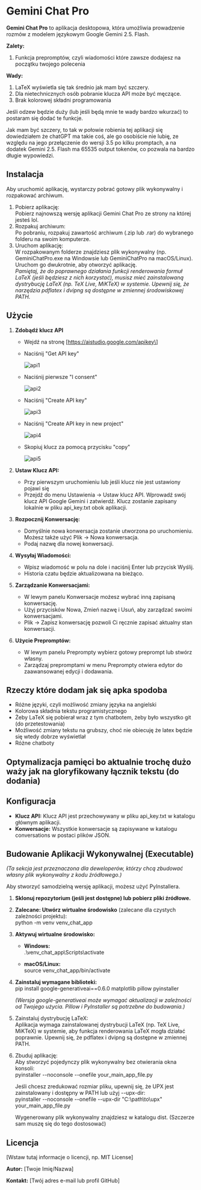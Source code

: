 # **Gemini Chat Pro**

**Gemini Chat Pro** to aplikacja desktopowa, która umożliwia prowadzenie rozmów z modelem językowym Google Gemini 2.5. Flash. 

**Zalety:**
1. Funkcja prepromptów, czyli wiadomości które zawsze dodajesz na początku twojego polecenia

**Wady:**
1. LaTeX wyświetla się tak średnio jak mam być szczery.
2. Dla nietechnicznych osób pobranie klucza API może być męczące.
3. Brak kolorowej składni programowania

Jeśli odzew będzie duży (lub jeśli będą mnie te wady bardzo wkurzać) to postaram się dodać te funkcje.

Jak mam być szczery, to tak w połowie robienia tej aplikacji się dowiedziałem że chatGPT ma takie coś, ale go osobiście nie lubię, 
ze względu na jego przełączenie do wersji 3.5 po kilku promptach, a na dodatek Gemini 2.5. Flash ma 65535 output tokenów, co pozwala na bardzo długie wypowiedzi.

## **Instalacja**

Aby uruchomić aplikację, wystarczy pobrać gotowy plik wykonywalny i rozpakować archiwum.

1. Pobierz aplikację:  
   Pobierz najnowszą wersję aplikacji Gemini Chat Pro ze strony na której jesteś lol.
2. Rozpakuj archiwum:  
   Po pobraniu, rozpakuj zawartość archiwum (.zip lub .rar) do wybranego folderu na swoim komputerze.
3. Uruchom aplikację:  
   W rozpakowanym folderze znajdziesz plik wykonywalny (np. GeminiChatPro.exe na Windowsie lub GeminiChatPro na macOS/Linux). Uruchom go dwukrotnie, aby otworzyć aplikację.  
   _Pamiętaj, że do poprawnego działania funkcji renderowania formuł LaTeX (jeśli będziesz z nich korzystać), musisz mieć zainstalowaną dystrybucję LaTeX (np. TeX Live, MiKTeX) w systemie. Upewnij się, że narzędzia pdflatex i dvipng są dostępne w zmiennej środowiskowej PATH._

## **Użycie**

1. **Zdobądź klucz API**
   - Wejdź na stronę \[https://aistudio.google.com/apikey\]
  
     
   - Naciśnij "Get API key"
     
     ![api1](https://github.com/user-attachments/assets/681cf26f-84b6-4d14-8ee1-fae57b4bba86)
  
   - Naciśnij pierwsze "I consent"
     
     ![api2](https://github.com/user-attachments/assets/7fd6e94b-e954-4221-a7e1-f0970ad8e83c)

   - Naciśnij "Create API key"
     
     ![api3](https://github.com/user-attachments/assets/5479a8e7-94e7-44c8-b0eb-64f805f043c6)

   - Naciśnij "Create API key in new project"
     
     ![api4](https://github.com/user-attachments/assets/d9e140dd-02ce-4c71-af89-2aec9e8d70b5)

   - Skopiuj klucz za pomocą przycisku "copy"
     
     ![api5](https://github.com/user-attachments/assets/a7d950eb-00fe-4746-a48f-fba216860304)

3. **Ustaw Klucz API:**
   - Przy pierwszym uruchomieniu lub jeśli klucz nie jest ustawiony pojawi się
   - Przejdź do menu Ustawienia \-\> Ustaw klucz API. Wprowadź swój klucz API Google Gemini i zatwierdź. Klucz zostanie zapisany lokalnie w pliku api_key.txt obok aplikacji.
4. **Rozpocznij Konwersację:**
   - Domyślnie nowa konwersacja zostanie utworzona po uruchomieniu. Możesz także użyć Plik \-\> Nowa konwersacja.
   - Podaj nazwę dla nowej konwersacji.
5. **Wysyłaj Wiadomości:**
   - Wpisz wiadomość w polu na dole i naciśnij Enter lub przycisk Wyślij.
   - Historia czatu będzie aktualizowana na bieżąco.
6. **Zarządzanie Konwersacjami:**
   - W lewym panelu Konwersacje możesz wybrać inną zapisaną konwersację.
   - Użyj przycisków Nowa, Zmień nazwę i Usuń, aby zarządzać swoimi konwersacjami.
   - Plik \-\> Zapisz konwersację pozwoli Ci ręcznie zapisać aktualny stan konwersacji.
7. **Użycie Prepromptów:**
   - W lewym panelu Preprompty wybierz gotowy preprompt lub stwórz własny.
   - Zarządzaj prepromptami w menu Preprompty otwiera edytor do zaawansowanej edycji i dodawania.

## **Rzeczy które dodam jak się apka spodoba**

- Różne języki, czyli możliwość zmiany języka na angielski
- Kolorowa składnia tekstu programistycznego
- Żeby LaTeX się pobierał wraz z tym chatbotem, żeby było wszystko git (do przetestowania)
- Możliwość zmiany tekstu na grubszy, choć nie obiecuję że latex będzie się wtedy dobrze wyświetlał
- Różne chatboty

## **Optymalizacja pamięci bo aktualnie trochę dużo waży jak na gloryfikowany łącznik tekstu (do dodania)**

## **Konfiguracja**

- **Klucz API:** Klucz API jest przechowywany w pliku api_key.txt w katalogu głównym aplikacji.
- **Konwersacje:** Wszystkie konwersacje są zapisywane w katalogu conversations w postaci plików JSON.

## **Budowanie Aplikacji Wykonywalnej (Executable)**

_(Ta sekcja jest przeznaczona dla deweloperów, którzy chcą zbudować własny plik wykonywalny z kodu źródłowego.)_

Aby stworzyć samodzielną wersję aplikacji, możesz użyć PyInstallera.

1. **Sklonuj repozytorium (jeśli jest dostępne) lub pobierz pliki źródłowe.**
2. **Zalecane: Utwórz wirtualne środowisko** (zalecane dla czystych zależności projektu):  
   python \-m venv venv_chat_app

3. **Aktywuj wirtualne środowisko:**

   - **Windows:**  
     .\\venv_chat_app\\Scripts\\activate

   - **macOS/Linux:**  
     source venv_chat_app/bin/activate

4. **Zainstaluj wymagane biblioteki:**  
   pip install google-generativeai==0.6.0 matplotlib pillow pyinstaller

   _(Wersja google-generativeai może wymagać aktualizacji w zależności od Twojego użycia. Pillow i PyInstaller są potrzebne do budowania.)_

5. Zainstaluj dystrybucję LaTeX:  
   Aplikacja wymaga zainstalowanej dystrybucji LaTeX (np. TeX Live, MiKTeX) w systemie, aby funkcja renderowania LaTeX mogła działać poprawnie. Upewnij się, że pdflatex i dvipng są dostępne w zmiennej PATH.
6. Zbuduj aplikację:  
   Aby stworzyć pojedynczy plik wykonywalny bez otwierania okna konsoli:  
   pyinstaller \--noconsole \--onefile your_main_app_file.py

   Jeśli chcesz zredukować rozmiar pliku, upewnij się, że UPX jest zainstalowany i dostępny w PATH lub użyj \--upx-dir:  
   pyinstaller \--noconsole \--onefile \--upx-dir "C:\\path\\to\\upx" your_main_app_file.py

   Wygenerowany plik wykonywalny znajdziesz w katalogu dist. (Szczerze sam muszę się do tego dostosować)

## **Licencja**

\[Wstaw tutaj informacje o licencji, np. MIT License\]

**Autor:** \[Twoje Imię/Nazwa\]

**Kontakt:** \[Twój adres e-mail lub profil GitHub\]
